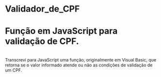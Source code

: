 # Validador_de_CPF
<h1>Função em JavaScript para validação de CPF.</h1> <br>
Transcrevi para JavaScript uma função, originalmente em Visual Basic, que retorna se o valor informado atende ou não as condições de validação de um CPF.

